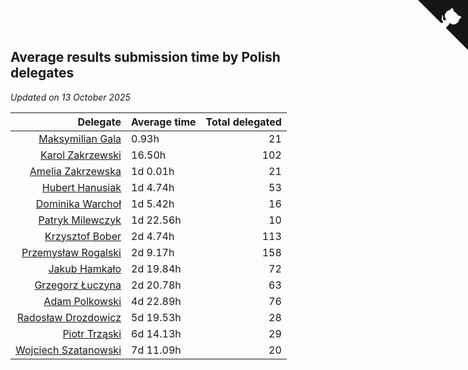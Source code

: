 ## Average results submission time by Polish delegates

*Updated on 13 October 2025*

| Delegate | Average time | Total delegated |
| ---: | :--- | ---: |
| [Maksymilian Gala](https://www.worldcubeassociation.org/persons/2022GALA01) | 0.93h | 21 |
| [Karol Zakrzewski](https://www.worldcubeassociation.org/persons/2014ZAKR01) | 16.50h | 102 |
| [Amelia Zakrzewska](https://www.worldcubeassociation.org/persons/2012ZAKR01) | 1d 0.01h | 21 |
| [Hubert Hanusiak](https://www.worldcubeassociation.org/persons/2013HANU01) | 1d 4.74h | 53 |
| [Dominika Warchoł](https://www.worldcubeassociation.org/persons/2021WARC01) | 1d 5.42h | 16 |
| [Patryk Milewczyk](https://www.worldcubeassociation.org/persons/2014MILE01) | 1d 22.56h | 10 |
| [Krzysztof Bober](https://www.worldcubeassociation.org/persons/2013BOBE01) | 2d 4.74h | 113 |
| [Przemysław Rogalski](https://www.worldcubeassociation.org/persons/2013ROGA02) | 2d 9.17h | 158 |
| [Jakub Hamkało](https://www.worldcubeassociation.org/persons/2018HAMK01) | 2d 19.84h | 72 |
| [Grzegorz Łuczyna](https://www.worldcubeassociation.org/persons/2005LUCZ01) | 2d 20.78h | 63 |
| [Adam Polkowski](https://www.worldcubeassociation.org/persons/2007POLK01) | 4d 22.89h | 76 |
| [Radosław Drozdowicz](https://www.worldcubeassociation.org/persons/2012DROZ02) | 5d 19.53h | 28 |
| [Piotr Trząski](https://www.worldcubeassociation.org/persons/2012TRZA01) | 6d 14.13h | 29 |
| [Wojciech Szatanowski](https://www.worldcubeassociation.org/persons/2011SZAT01) | 7d 11.09h | 20 |


<a href="https://github.com/maxidragon/wca_statistics_pl" class="github-corner" aria-label="View source on Github"><svg width="80" height="80" viewBox="0 0 250 250" style="fill:#151513; color:#fff; position: absolute; top: 0; border: 0; right: 0;" aria-hidden="true"><path d="M0,0 L115,115 L130,115 L142,142 L250,250 L250,0 Z"></path><path d="M128.3,109.0 C113.8,99.7 119.0,89.6 119.0,89.6 C122.0,82.7 120.5,78.6 120.5,78.6 C119.2,72.0 123.4,76.3 123.4,76.3 C127.3,80.9 125.5,87.3 125.5,87.3 C122.9,97.6 130.6,101.9 134.4,103.2" fill="currentColor" style="transform-origin: 130px 106px;" class="octo-arm"></path><path d="M115.0,115.0 C114.9,115.1 118.7,116.5 119.8,115.4 L133.7,101.6 C136.9,99.2 139.9,98.4 142.2,98.6 C133.8,88.0 127.5,74.4 143.8,58.0 C148.5,53.4 154.0,51.2 159.7,51.0 C160.3,49.4 163.2,43.6 171.4,40.1 C171.4,40.1 176.1,42.5 178.8,56.2 C183.1,58.6 187.2,61.8 190.9,65.4 C194.5,69.0 197.7,73.2 200.1,77.6 C213.8,80.2 216.3,84.9 216.3,84.9 C212.7,93.1 206.9,96.0 205.4,96.6 C205.1,102.4 203.0,107.8 198.3,112.5 C181.9,128.9 168.3,122.5 157.7,114.1 C157.9,116.9 156.7,120.9 152.7,124.9 L141.0,136.5 C139.8,137.7 141.6,141.9 141.8,141.8 Z" fill="currentColor" class="octo-body"></path></svg></a><style>.github-corner:hover .octo-arm{animation:octocat-wave 560ms ease-in-out}@keyframes octocat-wave{0%,100%{transform:rotate(0)}20%,60%{transform:rotate(-25deg)}40%,80%{transform:rotate(10deg)}}@media (max-width:500px){.github-corner:hover .octo-arm{animation:none}.github-corner .octo-arm{animation:octocat-wave 560ms ease-in-out}}</style>
